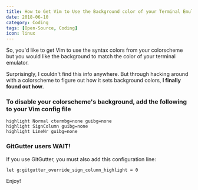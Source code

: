 ```yaml
---
title: How to Get Vim to Use the Background color of your Terminal Emulator instead of the colorscheme
date: 2018-06-10
category: Coding
tags: [Open-Source, Coding]
icon: linux
---
```


So, you'd like to get Vim to use the syntax colors from your colorscheme but you would like the background to match the color of your terminal emulator.

Surprisingly, I couldn't find this info anywhere. But through hacking around with a colorscheme to figure out how it sets background colors, **I finally found out how**.

### To disable your colorscheme's background, add the following to your Vim config file

```vim
highlight Normal ctermbg=none guibg=none
highlight SignColumn guibg=none
highlight LineNr guibg=none
```

### GitGutter users WAIT!

If you use GitGutter, you must also add this configuration line:

```vim
let g:gitgutter_override_sign_column_highlight = 0
```

Enjoy!
